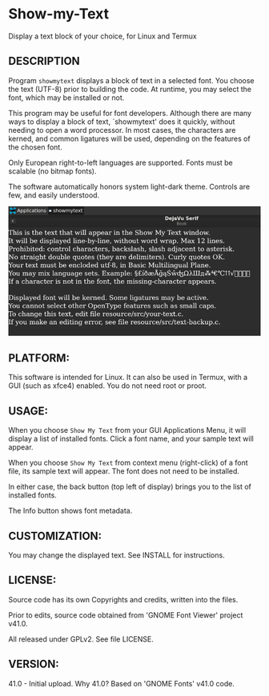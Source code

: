 # Show-my-Text
Display a text block of your choice, for Linux and Termux


## DESCRIPTION

Program `showmytext` displays a block of text in a selected font.
You choose the text (UTF-8) prior to building the code.
At runtime, you may select the font, which may be installed or not.

This program may be useful for font developers.
Although there are many ways to display a block of text, `showmytext'
does it quickly, without needing to open a word processor.
In most cases, the characters are kerned, and common ligatures
will be used, depending on the features of the chosen font.

Only European right-to-left languages are supported.
Fonts must be scalable (no bitmap fonts).

The software automatically honors system light-dark theme.
Controls are few, and easily understood.


![Screenshot](show-my-text.png)


## PLATFORM:

This software is intended for Linux. It can also be used in Termux,
with a GUI (such as xfce4) enabled. You do not need root or proot.


## USAGE:

When you choose `Show My Text` from your GUI Applications Menu,
it will display a list of installed fonts. Click a font name,
and your sample text will appear.

When you choose `Show My Text` from context menu (right-click) of a font file,
its sample text will appear. The font does not need to be installed.

In either case, the back button (top left of display) brings you to
the list of installed fonts.

The Info button shows font metadata.


## CUSTOMIZATION:

You may change the displayed text. See INSTALL for instructions.


## LICENSE:

Source code has its own Copyrights and credits, written into the files.

Prior to edits, source code obtained from 'GNOME Font Viewer' project v41.0.

All released under GPLv2. See file LICENSE.


## VERSION:

41.0 - Initial upload. Why 41.0? Based on 'GNOME Fonts' v41.0 code.
